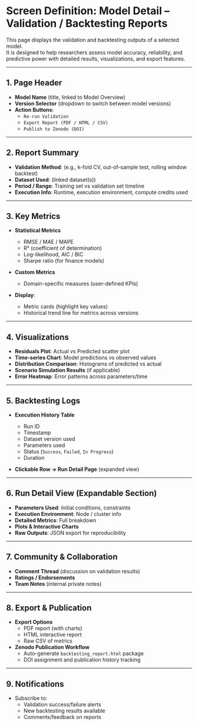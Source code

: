 # Screen Definition: Model Detail – Validation / Backtesting Reports

This page displays the validation and backtesting outputs of a selected model.  
It is designed to help researchers assess model accuracy, reliability, and predictive power with detailed results, visualizations, and export features.

---

## 1. Page Header
- **Model Name** (title, linked to Model Overview)
- **Version Selector** (dropdown to switch between model versions)
- **Action Buttons**:
  - `Re-run Validation`
  - `Export Report (PDF / HTML / CSV)`
  - `Publish to Zenodo (DOI)`

---

## 2. Report Summary
- **Validation Method**: (e.g., k-fold CV, out-of-sample test, rolling window backtest)
- **Dataset Used**: (linked dataset(s))
- **Period / Range**: Training set vs validation set timeline
- **Execution Info**: Runtime, execution environment, compute credits used

---

## 3. Key Metrics
- **Statistical Metrics**
  - RMSE / MAE / MAPE
  - R² (coefficient of determination)
  - Log-likelihood, AIC / BIC
  - Sharpe ratio (for finance models)
- **Custom Metrics**
  - Domain-specific measures (user-defined KPIs)

- **Display**:  
  - Metric cards (highlight key values)  
  - Historical trend line for metrics across versions

---

## 4. Visualizations
- **Residuals Plot**: Actual vs Predicted scatter plot
- **Time-series Chart**: Model predictions vs observed values
- **Distribution Comparison**: Histograms of predicted vs actual
- **Scenario Simulation Results** (if applicable)
- **Error Heatmap**: Error patterns across parameters/time

---

## 5. Backtesting Logs
- **Execution History Table**  
  - Run ID  
  - Timestamp  
  - Dataset version used  
  - Parameters used  
  - Status (`Success`, `Failed`, `In Progress`)  
  - Duration  

- **Clickable Row → Run Detail Page** (expanded view)

---

## 6. Run Detail View (Expandable Section)
- **Parameters Used**: Initial conditions, constraints
- **Execution Environment**: Node / cluster info
- **Detailed Metrics**: Full breakdown
- **Plots & Interactive Charts**
- **Raw Outputs**: JSON export for reproducibility

---

## 7. Community & Collaboration
- **Comment Thread** (discussion on validation results)
- **Ratings / Endorsements**
- **Team Notes** (internal private notes)

---

## 8. Export & Publication
- **Export Options**
  - PDF report (with charts)
  - HTML interactive report
  - Raw CSV of metrics
- **Zenodo Publication Workflow**
  - Auto-generate `backtesting_report.html` package
  - DOI assignment and publication history tracking

---

## 9. Notifications
- Subscribe to:
  - Validation success/failure alerts
  - New backtesting results available
  - Comments/feedback on reports

